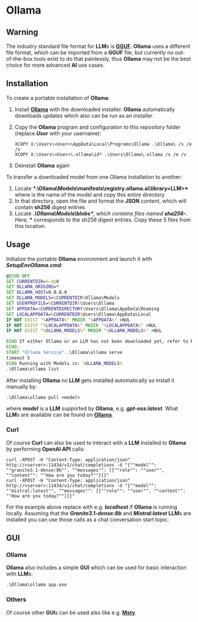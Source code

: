 # Ollama

## Warning

The industry standard file format for **LLM**s is **[GGUF](https://github.com/ggml-org/ggml/blob/master/docs/gguf.md)**.
**Ollama** uses a different file format, which can be imported from a **GGUF** file, but currently no out-of-the-box tools exist to do that painlessly,
thus **Ollama** may not be the best choice for more advanced **AI** use cases.

## Installation

To create a portable installation of **Ollama**:

1. Install **[Ollama](https://ollama.com/download/OllamaSetup.exe)** with the downloaded installer.
**Ollama** automatically downloads updates which also can be run as an installer.
2. Copy the **Ollama** program and configuration to this repository folder (replace <b>*User*</b> with your username):

   ```
   XCOPY X:\Users\<User>\AppData\Local\Programs\Ollama .\Ollama\ /s /e /v
   XCOPY X:\Users\<User>\.ollama\id* .\Users\Ollama\.ollama /s /e /v 
   ```
   
3. Deinstall **Ollama** again

To transfer a downloaded model from one Ollama installation to another:

1. Locate <b>*.\Ollama\Models\manifests\registry.ollama.ai\library\<LLM>\*</b> where **<LLM>** is the name of the model and copy this entire directory
2. In that directory, open the <b>*<Version>*</b> file and format the **JSON** content, which will contain **sh256** digest entries
3. Locate <b>*.\Ollama\Models\blobs\*</b>, which contains files named <b>*sha256-<hex checksum>*</b>. Here, <b>*<hex checksum>*</b> corresponds to the sh256 digest entries. Copy these 5 files from this location.

## Usage

Initialize the portable **Ollama** environment and launch it with <b>*SetupEnvOllama.cmd*</b>:

```SetupEnvOllama.cmd
@ECHO OFF
SET CURRENTDIR=%~dp0
SET OLLAMA_ORIGINS=*
SET OLLAMA_HOST=0.0.0.0
SET OLLAMA_MODELS=%CURRENTDIR%Ollama\Models
SET USERPROFILE=%CURRENTDIR%\Users\Ollama
SET APPDATA=%CURRENTDIRECTORY%Users\Ollama\AppData\Roaming
SET LOCALAPPDATA=%CURRENTDIR%Users\Ollama\AppData\Local
IF NOT EXIST "%APPDATA%" MKDIR "%APPDATA%" >NUL
IF NOT EXIST "%LOCALAPPDATA%" MKDIR "%LOCALAPPDATA%" >NUL
IF NOT EXIST "%OLLAMA_MODELS%" MKDIR "%OLLAMA_MODELS%" >NUL

ECHO If either Ollama or an LLM has not been downloaded yet, refer to ReadMe.md on how to proceed.
ECHO.
START "Ollama Service" .\Ollama\ollama serve
timeout 5
ECHO Running with Models in: %OLLAMA_MODELS%
.\Ollama\ollama list
```

After installing **Ollama** no **LLM** gets installed automatically so install it manually by:

```
.\Ollama\ollama pull <model>
```

where <b>*model*</b> is a **LLM** supported by **Ollama**, e.g. <b>*gpt-oss:latest*</b>.
What **LLM**s are available can be found on **[Ollama](https://ollama.com/library)**.

### Curl

Of course **Curl** can also be used to interact with a **LLM** installed to **Ollama** by performing **OpenAI API** calls:

```
curl -XPOST -H "Content-Type: application/json" http://<server>:11434/v1/chat/completions -d "{""model"": ""granite3.1-dense:8b"", ""messages"": [{""role"": ""user"", ""content"": ""How are you today?""}]}"
curl -XPOST -H "Content-Type: application/json" http://<server>:11434/v1/chat/completions -d "{""model"": ""mistral:latest"", ""messages"": [{""role"": ""user"", ""content"": ""How are you today?""}]}"
```

For the example above replace <b>*<server>*</b> with e.g. <b>*localhost*</b> if **Ollama** is running locally.
Assuming that the <b>*Granite3.1-dense:8b*</b> and <b>*Mistral:latest*</b> **LLM**s are installed you can use those calls
as a chat conversation start topic.

## GUI

### Ollama

**Ollama** also includes a simple **GUI** which can be used for basic interaction with **LLM**s:

```
.\Ollama\ollama app.exe
```

### Others

Of course other **GUI**s can be used also like e.g. **[Msty](https://msty.ai/)**.
